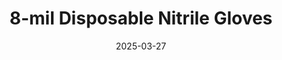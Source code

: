 ---
type: product
layout: product
date: 2025-03-27
sitemap:
  priority: 1
  changefreq: "weekly"

# SEO metadata
seoTitle: "Buy 8-mil Disposable Nitrile Gloves for Auto Shops in Kansas"
seoTitleSuffix: "Professional Mechanic Gloves near me"
seoDescription: >-
  Discover top-quality 8-mil Disposable Nitrile Gloves engineered for Kansas auto shops. These gloves provide unmatched durability, cost efficiency, and safety. Trusted mechanic supplies in Kansas with FDA, ASTM, and CE certification.

# Page content
title: "8-mil Disposable **Nitrile Gloves**"
subtitle: ""
description: >-
  Upgrade your shop with 8-mil Disposable Nitrile Gloves, engineered for unmatched durability and comfort in Kansas auto repair shops. Enjoy cost savings, superior safety, and fast shipping for dealer and mechanic needs. Perfect for industrial and automotive service centers in Wichita, Topeka, and beyond. FDA, ASTM, and CE certified.
titlePrefix: "Kansas Trusted Mechanic Supply Distributor"

# benefitsContent
benefitsImages:
  - image: "/images/gloves/gallery-2.png"
    alt: "8-mil Disposable Nitrile Gloves for Kansas auto shops"
  - image: "/images/gloves/product-details.jpg"
    alt: "8-mil Disposable Nitrile Gloves for Kansas service centers"

benefitsBlocks:
  - title: "Cost-Effective Mechanic Supplies"
    text: >-
      Experience unbeatable cost savings with 8-mil Disposable Nitrile Gloves, engineered for Kansas shops. Perfect for Wichita and Topeka service centers, these gloves lower costs, enhance hygiene, and boost safety for local mechanics.
  - title: "Durable Auto Shop Supplies in Kansas"
    text: >-
      Engineered for lasting durability, these gloves serve auto shops across Kansas. Trusted by mechanics in Overland Park and Lawrence, they deliver robust protection, resist chemicals, and provide reliable performance under tough conditions.
  - title: "Superior Safety & Regulatory Compliance Kansas"
    text: >-
      Stay compliant and safe with FDA, ASTM, and CE certified gloves. Used in Manhattan and Hutchinson, these gloves meet strict Kansas industry standards, offering superior protection, reliability, and professional-grade performance.
  - title: "Versatile Sizing for Service Centers"
    text: >-
      Available in versatile sizes, these gloves offer a perfect fit for every technician. Praised in Salina and Garden City, they enhance comfort, reduce risks, and support efficient auto repair tasks service centers.
  - title: "Comfortable and All-Day Mechanic Supplies"
    text: >-
      Designed for all-day comfort, these latex-free gloves prevent allergic reactions and reduce fatigue. Mechanics in Leavenworth benefit from a snug fit and easy movement, ensuring productivity in busy workshops.
  - title: "Fast Shipping Auto Repair Supplies in Kansas"
    text: >-
      Benefit from fast shipping and dependable local support with our gloves. Popular in Olathe, these products ensure auto repair supplies in Kansas are delivered promptly, keeping service centers and dealerships running smoothly.
  - title: "Bulk Order Savings for Kansas Workshops"
    text: >-
      Optimize your inventory with bulk orders of these durable gloves. Ideal for Kansas distributors, they offer consistent quality, cost-effective pricing, and a reliable supply chain, essential for daily repairs and fleet services.
  - title: "High-Performance Gloves for Technicians"
    text: >-
      Engineered for high performance, these gloves are a staple for Kansas technicians. They provide excellent grip, resistance to wear, and ease of use, making them indispensable for intensive auto repairs and maintenance tasks.
  - title: "Trusted Partnership for Kansas Dealerships"
    text: >-
      Foster a trusted partnership with our glove solutions, tailored for Kansas dealerships. Endorsed by local leaders, these gloves drive efficiency, reduce downtime, and ensure top-quality protection for every service bay.

# testimonials section
testimonials:
  title: ""
  items:
    - name: "Mike"
      text: >-
        Switching to these gloves has transformed my auto shop in Wichita. They fit perfectly, offer a strong grip, and provide outstanding protection. Fast shipping and reliable quality make them essential for every Kansas mechanic.
    - name: "Laura"
      text: >-
        These gloves are a game changer! Running a service center in Topeka, I appreciate their durability and comfort. They keep our team safe and efficient during long shifts. Top-notch quality for Kansas auto repair supplies.
    - name: "Jake"
      text: >-
        I use these gloves daily at my repair shop in Overland Park. They deliver excellent grip, resist chemicals, and keep my hands safe. Their value and fast delivery make them a must-have for any Kansas mechanic.
    - name: "Samantha"
      text: >-
        Operating a service garage in Lawrence, I need reliable supplies. These gloves meet our high standards with superior strength and comfort. They are cost-effective and perfect for demanding auto repair tasks in Kansas.
    - name: "Carlos"
      text: >-
        In Manhattan, I rely on these gloves for every task. They are tough, flexible, and offer great protection, even under heavy use. A reliable choice for consistent safety and performance in Kansas auto workshops.
    - name: "Nancy"
      text: >-
        Our service team in Hutchinson loves these gloves. They strike the perfect balance between safety and comfort, withstand tough conditions, and ensure smooth operations in our busy Kansas auto shop.
    - name: "Derek"
      text: >-
        These gloves are top quality! Our team in Salina finds them comfortable and long-lasting. They handle demanding tasks with ease, making them an excellent choice for cost-saving auto repair supplies in Kansas.
    - name: "Olivia"
      text: >-
        At our Garden City center, these gloves prove their worth daily. They offer a snug fit and reliable protection, enhancing productivity in our shop. Fast shipping and consistent quality make them ideal for Kansas.
    - name: "Evan"
      text: >-
        Running a small garage in Leavenworth, I appreciate these gloves for daily repairs. They are tough yet flexible, providing the right mix of safety and comfort. An excellent choice for any Kansas auto repair professional.

# FAQ section
faq:
  titleColored: "F.A.Q."
  questions:
    - question: "How do these 8-mil Disposable Nitrile Gloves meet Kansas industry standards?"
      answer: >-
        Our gloves are rigorously tested and certified (FDA, ASTM, CE) to meet Kansas industry standards. Mechanics in Wichita, Topeka, and Overland Park rely on their durability and safety for demanding repair tasks, ensuring top-quality performance in every application.
    - question: "Are these gloves cost-effective for auto shops?"
      answer: >-
        Yes, our gloves offer unbeatable bulk pricing and long-lasting performance. Service centers in Lawrence, Manhattan, and Hutchinson report significant savings, making them a smart, cost-saving choice for auto repair supplies in Kansas while maintaining high safety standards.
    - question: "What shipping options are available for Kansas orders?"
      answer: >-
        We provide fast and reliable shipping across Kansas, ensuring auto shops in Salina, Garden City, and Leavenworth receive their orders promptly. Our logistics network, including Olathe, guarantees efficient delivery and excellent support for every customer.
    - question: "How do these gloves improve workplace safety?"
      answer: >-
        Engineered with high-performance materials, these gloves reduce workplace injuries and enhance grip. Trusted by mechanics in Wichita, Topeka, and Overland Park, they deliver robust protection and comply with safety standards, ensuring secure operations in Kansas service centers.
    - question: "Can I order these gloves in bulk for my Kansas dealership?"
      answer: >-
        Absolutely. We support bulk orders to meet high demand in Kansas dealerships. From Lawrence to Manhattan and Hutchinson, our gloves are available in multiple sizes, ensuring every technician gets optimal protection and support, making bulk purchasing both smart and economical.
    - question: "What makes these gloves a top choice for Kansas mechanics?"
      answer: >-
        These gloves combine durability, comfort, and cost efficiency, making them a top choice for busy garages. They are preferred by professionals in Salina, Garden City, Leavenworth, and Olathe for their excellent grip, resistance to wear, and prompt delivery in Kansas.
--- 